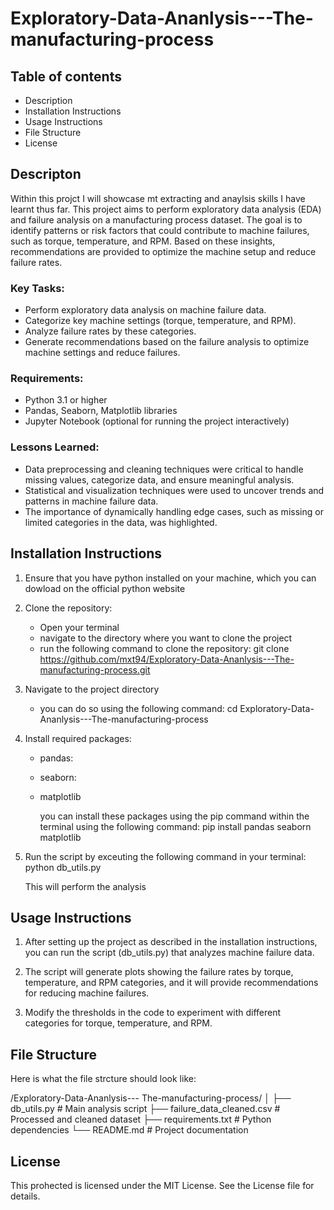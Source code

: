 # Exploratory-Data-Ananlysis---The-manufacturing-process

## Table of contents
 - Description
 - Installation Instructions
 - Usage Instructions
 - File Structure
 - License 

## Descripton
Within this projct I will showcase mt extracting and anaylsis skills I have learnt thus far. This project aims to perform exploratory data analysis (EDA) and failure analysis on a manufacturing process dataset. The goal is to identify patterns or risk factors that could contribute to machine failures, such as torque, temperature, and RPM. Based on these insights, recommendations are provided to optimize the machine setup and reduce failure rates.

### Key Tasks:
- Perform exploratory data analysis on machine failure data.
- Categorize key machine settings (torque, temperature, and RPM).
- Analyze failure rates by these categories.
- Generate recommendations based on the failure analysis to optimize machine settings and reduce failures.

### Requirements:
- Python 3.1 or higher
- Pandas, Seaborn, Matplotlib libraries
- Jupyter Notebook (optional for running the project interactively)

### Lessons Learned:
- Data preprocessing and cleaning techniques were critical to handle missing values, categorize data, and ensure meaningful analysis.
- Statistical and visualization techniques were used to uncover trends and patterns in machine failure data.
- The importance of dynamically handling edge cases, such as missing or limited categories in the data, was highlighted.

## Installation Instructions
1) Ensure that you have python installed on your machine, which you can dowload on the official python website

2) Clone the repository:
   - Open your terminal
   - navigate to the directory where you want to clone the project
   - run the following command to clone the repository:
   git clone https://github.com/mxt94/Exploratory-Data-Ananlysis---The-manufacturing-process.git

3) Navigate to the project directory
    - you can do so using the following command:
      cd Exploratory-Data-Ananlysis---The-manufacturing-process

4) Install required packages:
   - pandas:
   - seaborn: 
   - matplotlib

     you can install these packages using the pip command within the terminal using the following command:
     pip install pandas seaborn matplotlib

5) Run the script by exceuting the following command in your terminal:
   python db_utils.py

   This will perform the analysis

## Usage Instructions

1) After setting up the project as described in the installation instructions, you can run the script (db_utils.py) that analyzes machine failure data.

2) The script will generate plots showing the failure rates by torque, temperature, and RPM categories, and it will provide recommendations for reducing machine failures.

3) Modify the thresholds in the code to experiment with different categories for torque, temperature, and RPM.
   
## File Structure

Here is what the file strcture should look like:

/Exploratory-Data-Ananlysis--- The-manufacturing-process/
│
├── db_utils.py              # Main analysis script
├── failure_data_cleaned.csv  # Processed and cleaned dataset
├── requirements.txt         # Python dependencies
└── README.md                # Project documentation


## License 

This prohected is licensed under the MIT License. See the License file for details.

   
